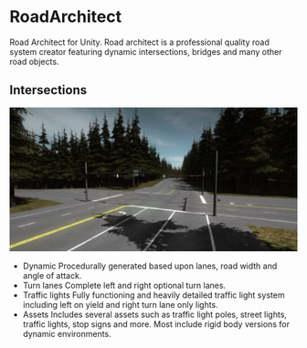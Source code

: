 # RoadArchitect
Road Architect for Unity. Road architect is a professional quality road system creator featuring dynamic intersections, bridges and many other road objects.

## Intersections
![Intersections Image](ManualImages/Extra/SS6-640.jpg)
- Dynamic Procedurally generated based upon lanes, road width and angle of attack.
- Turn lanes Complete left and right optional turn lanes.
- Traffic lights Fully functioning and heavily detailed traffic light system including left on yield and right turn lane only lights.
- Assets Includes several assets such as traffic light poles, street lights, traffic lights, stop signs and more. Most include rigid body versions for dynamic environments.